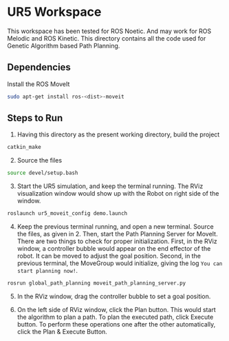 # UR5 Workspace

This workspace has been tested for ROS Noetic. And may work for ROS Melodic and ROS Kinetic. This directory contains all the code used for Genetic Algorithm based Path Planning.

## Dependencies
Install the ROS MoveIt

```bash
sudo apt-get install ros-<dist>-moveit
```

## Steps to Run

1. Having this directory as the present working directory, build the project

```bash
catkin_make
```

2. Source the files

```bash
source devel/setup.bash
```

3. Start the UR5 simulation, and keep the terminal running. The RViz visualization window would show up with the Robot on right side of the window.

```bash
roslaunch ur5_moveit_config demo.launch
```

4. Keep the previous terminal running, and open a new terminal. Source the files, as given in 2. Then, start the Path Planning Server for MoveIt. There are two things to check for proper initialization. First, in the RViz window, a controller bubble would appear on the end effector of the robot. It can be moved to adjust the goal position. Second, in the previous terminal, the MoveGroup would initialize, giving the log `You can start planning now!`.

```bash
rosrun global_path_planning moveit_path_planning_server.py
```

5. In the RViz window, drag the controller bubble to set a goal position.

6. On the left side of RViz window, click the Plan button. This would start the algorithm to plan a path. To plan the executed path, click Execute button. To perform these operations one after the other automatically, click the Plan & Execute Button.